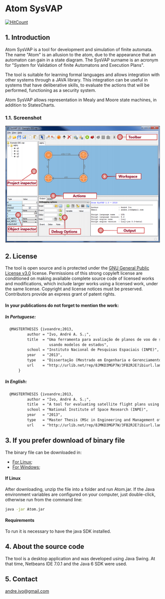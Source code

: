 # Atom SysVAP

[![HitCount](http://hits.dwyl.io/andreivo/Atom.svg)](http://hits.dwyl.io/andreivo/Atom)

## 1.	Introduction
Atom SysVAP is a tool for development and simulation of finite automata. The name "Atom" is an allusion to the atom, due to the appearance that an automaton can gain in a state diagram. The SysVAP surname is an acronym for "System for Validation of finite Automatons and Execution Plans".

The tool is suitable for learning formal languages and allows integration with other systems through a JAVA library. This integration can be useful in systems that have deliberative skills, to evaluate the actions that will be performed, functioning as a security system.

Atom SysVAP allows representation in Mealy and Moore state machines, in addition to StatesCharts.

### 1.1.	Screenshot
![alt text](https://raw.githubusercontent.com/andreivo/Atom/master/Screenshot.png)

## 2.	License

The tool is open source and is protected under the [GNU General Public License v3.0](LICENSE) license.
Permissions of this strong copyleft license are conditioned on making available complete source code of licensed works and modifications, which include larger works using a licensed work, under the same license. Copyright and license notices must be preserved. Contributors provide an express grant of patent rights.

#### In your publications do not forget to mention the work:

##### In Portuguese:
  ```xml
    @MASTERTHESIS {ivoandre;2013,
            author = "Ivo, André A. S.;",
            title  = "Uma ferramenta para avaliação de planos de voo de satélites 
                      usando modelos de estados",
            school = "Instituto Nacional de Pesquisas Espaciais (INPE)",
            year   = "2013",
            type   = "Dissertação (Mestrado em Engenharia e Gerenciamento de Sistemas Espaciais)"
            url    = "http://urlib.net/rep/8JMKD3MGP7W/3FB2RJE?ibiurl.language=pt-BR"
        }
  ```
  
  ##### In English:
  ```xml
    @MASTERTHESIS {ivoandre;2013,
            author = "Ivo, André A. S.;",
            title  = "A tool for evaluating satellite flight plans using state models",
            school = "National Institute of Space Research (INPE)",
            year   = "2013",
            type   = "Master Thesis (MSc in Engineering and Management of Space Systems)"
            url    = "http://urlib.net/rep/8JMKD3MGP7W/3FB2RJE?ibiurl.language=pt-BR"
  ```
## 3. If you prefer download of binary file
The binary file can be downloaded in:
 - [For Linux](https://github.com/andreivo/Atom/raw/master/binaries/AtomBinariesLinux.rar);
 - [For Windows](https://github.com/andreivo/Atom/raw/master/binaries/AtomBinariesWindows.rar);

#### If Linux
After downloading, unzip the file into a folder and run Atom.jar. If the Java environment variables are configured on your computer, just double-click, otherwise run from the command line:

```bash
java -jar Atom.jar
```
#### Requirements
To run it is necessary to have the java SDK installed.


## 4.	About the source code

The tool is a desktop application and was developed using Java Swing.
At that time, Netbeans IDE 7.0.1 and the Java 6 SDK were used.

## 5.	Contact
andre.ivo@gmail.com
